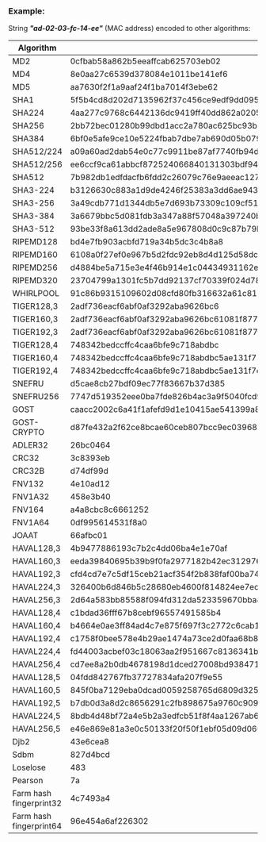 
### Example:

String ***"ad-02-03-fc-14-ee"*** (MAC address) encoded to other algorithms:

 | Algorithm | hash value | 
 | --- | --- | 
 | MD2 | 0cfbab58a862b5eeaffcab625703eb02 | 
 | MD4 | 8e0aa27c6539d378084e1011be141ef6 | 
 | MD5 | aa7630f2f1a9aaf24f1ba7014f3ebe62 | 
 | SHA1 | 5f5b4cd8d202d7135962f37c456ce9edf9dd0953 | 
 | SHA224 | 4aa277c9768c6442136dc9419ff40dd862a020561169e3dda88ccf8c | 
 | SHA256 | 2bb72bec01280b99dbd1acc2a780ac625bc93b58b37e5f8276743a7d9ad7f413 | 
 | SHA384 | 6bf0e5afe9ce10e5224fbab7dbe7ab690d05b07946c293ac3e2e3e3368e5f6173df17161d8124b80c931fd10d81e80af | 
 | SHA512/224 | a09a60ad2dab54e0c77c9911be87af7740fb94d9f7d0d9ac14848353 | 
 | SHA512/256 | ee6ccf9ca61abbcf872524066840131303bdf9410d74a2cbb1c94a468ce18057 | 
 | SHA512 | 7b982db1edfdacfb6fdd2c26079c76e9aeeac1274bec0b23f4102bd7de0bd06e7f95de03351e8864bfc7cbf245fd6e233c77a5b70bd17a1ac24c80c10eb4c8fc | 
 | SHA3-224 | b3126630c883a1d9de4246f25383a3dd6ae94386b1653c5179843b52 | 
 | SHA3-256 | 3a49cdb771d1344db5e7d693b73309c109cf51365f6a89a0f9a9f6fead31fcc7 | 
 | SHA3-384 | 3a6679bbc5d081fdb3a347a88f57048a397240b5de65e247f3b9fb7b4d602f53c412b1854ac0a868355326227373f203 | 
 | SHA3-512 | 93be33f8a613dd2ade8a5e967808d0c9c87b79b62462f2de96897fd2494f410532e7bda8ecdd9541e4c9c05fc83cf3edd734c09e5875f4fa2203210d2c9b31a2 | 
 | RIPEMD128 | bd4e7fb903acbfd719a34b5dc3c4b8a8 | 
 | RIPEMD160 | 6108a0f27ef0e967b5d2fdc92eb8d4d125d58dcf | 
 | RIPEMD256 | d4884be5a715e3e4f46b914e1c04434931162e4b29d25a678784af78fb1e89e5 | 
 | RIPEMD320 | 23704799a1301fc5b7dd92137cf70339f024d784d496f93e4ae56301764cbc634259fc62c8e10453 | 
 | WHIRLPOOL | 91c86b9315109602d08cfd80fb316632a61c812751455fa880531ca6b4cc0e0e1a1161353a5615ad9cf3de53529aa984bd7487f6c4926d2ed94191826a204c1f | 
 | TIGER128,3 | 2adf736eacf6abf0af3292aba9626bc6 | 
 | TIGER160,3 | 2adf736eacf6abf0af3292aba9626bc61081f877 | 
 | TIGER192,3 | 2adf736eacf6abf0af3292aba9626bc61081f877653cfa5c | 
 | TIGER128,4 | 748342bedccffc4caa6bfe9c718abdbc | 
 | TIGER160,4 | 748342bedccffc4caa6bfe9c718abdbc5ae131f7 | 
 | TIGER192,4 | 748342bedccffc4caa6bfe9c718abdbc5ae131f7c25e7744 | 
 | SNEFRU | d5cae8cb27bdf09ec77f83667b37d385 | 
 | SNEFRU256 | 7747d519352eee0ba7fde826b4ac3a9f5040fcd9e5fa05278095f0e41530d028 | 
 | GOST | caacc2002c6a41f1afefd9d1e10415ae541399a8565a18305b39f1d2a7c524c3 | 
 | GOST-CRYPTO | d87fe432a2f62ce8bcae60ceb807bcc9ec039689c2049b17b3e278aa9565bcad | 
 | ADLER32 | 26bc0464 | 
 | CRC32 | 3c8393eb | 
 | CRC32B | d74df99d | 
 | FNV132 | 4e10ad12 | 
 | FNV1A32 | 458e3b40 | 
 | FNV164 | a4a8cbc8c6661252 | 
 | FNV1A64 | 0df995614531f8a0 | 
 | JOAAT | 66afbc01 | 
 | HAVAL128,3 | 4b9477886193c7b2c4dd06ba4e1e70af | 
 | HAVAL160,3 | eeda39840695b39b9f0fa2977182b42ec3129768 | 
 | HAVAL192,3 | cfd4cd7e7c5df15ceb21acf354f2b838faf00ba746a763dc | 
 | HAVAL224,3 | 326400b6d846b5c28680eb4600f814824ee7ec93d9dc9265e0037217 | 
 | HAVAL256,3 | 2d64a583bb85588f094fd312da523359670bba8f3d5de4d41e3f99919cf38cd7 | 
 | HAVAL128,4 | c1bdad36fff67b8cebf96557491585b4 | 
 | HAVAL160,4 | b4664e0ae3ff84ad4c7e875f697f3c2772c6cab1 | 
 | HAVAL192,4 | c1758f0bee578e4b29ae1474a73ce2d0faa68b8d00317fd8 | 
 | HAVAL224,4 | fd44003acbef03c18063aa2f951667c8136341b534e211aabf13ea1c | 
 | HAVAL256,4 | cd7ee8a2b0db4678198d1dced27008bd9384711a0acf3b46b495b3ac659a0584 | 
 | HAVAL128,5 | 04fdd842767fb37727834afa207f9e55 | 
 | HAVAL160,5 | 845f0ba7129eba0dcad0059258765d6809d325e9 | 
 | HAVAL192,5 | b7db0d3a8d2c8656291c2fb898675a9760c909e6ce5ace64 | 
 | HAVAL224,5 | 8bdb4d48bf72a4e5b2a3edfcb51f8f4aa1267ab6576e9ea9c4ad62c7 | 
 | HAVAL256,5 | e46e869e81a3e0c50133f20f50f1ebf05d09d060d17f8fc4ddcc5ac88d46ac23 | 
 | Djb2 | 43e6cea8 | 
 | Sdbm | 827d4bcd | 
 | Loselose | 483 | 
 | Pearson | 7a | 
 | Farm hash fingerprint32 | 4c7493a4 | 
 | Farm hash fingerprint64 | 96e454a6af226302 |
